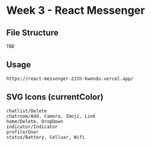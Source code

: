 # Week 3 - React Messenger

## File Structure

    TBD

## Usage

    https://react-messenger-21th-kwondu.vercel.app/

## SVG Icons (currentColor)

    chatlist/Delete
    chatroom/Add, Camera, Imoji, Link
    home/Delete, DropDown
    indicator/Indicator
    profile/User
    status/Battery, Celluar, Wifi
